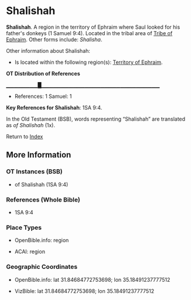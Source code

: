 # Shalishah
**Shalishah**. 
A region in the territory of Ephraim where Saul looked for his father's donkeys (1 Samuel 9:4). 
Located in the tribal area of [Tribe of Ephraim](../../../groups/md/acai/Ephraim.md). 
Other forms include: 
*Shalisha*. 




Other information about Shalishah:


* Is located within the following region(s): 
[Territory of Ephraim](TerritoryOfEphraim.md). 


**OT Distribution of References**

▁▁▁▁▁▁▁▁█▁▁▁▁▁▁▁▁▁▁▁▁▁▁▁▁▁▁▁▁▁▁▁▁▁▁▁▁▁▁
* References: 1 Samuel: 1



**Key References for Shalishah**: 
1SA 9:4. 


In the Old Testament (BSB), words representing “Shalishah” are translated as 
*of Shalishah* (1x). 




Return to [Index](00-Index.md)

## More Information

### OT Instances (BSB)

* of Shalishah (1SA 9:4)



### References (Whole Bible)

* 1SA 9:4


### Place Types

* OpenBible.info: region

* ACAI: region



### Geographic Coordinates

* OpenBible.info: lat 31.84684772753698; lon 35.18491237777512

* VizBible: lat 31.84684772753698; lon 35.18491237777512




